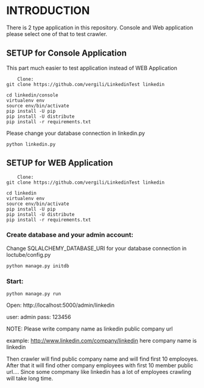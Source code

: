 # INTRODUCTION

There is 2 type application in this repository. Console and Web application please select one of that to test crawler.

## SETUP for Console Application 
This part much easier to test application instead of WEB Application

    	Clone:
    git clone https://github.com/vergili/LinkedinTest linkedin 
    
    cd linkedin/console
    virtualenv env 
    source env/bin/activate 
    pip install -U pip 
    pip install -U distribute 
    pip install -r requirements.txt

Please change your database connection in linkedin.py

    python linkedin.py


## SETUP for WEB Application 

    	Clone:
    git clone https://github.com/vergili/LinkedinTest linkedin 
    
    cd linkedin
    virtualenv env 
    source env/bin/activate 
    pip install -U pip 
    pip install -U distribute 
    pip install -r requirements.txt
    
    
  
### Create database and your admin account:

Change SQLALCHEMY_DATABASE_URI for your database connection  in loctube/config.py

    python manage.py initdb
 
### Start: 
    
	python manage.py run

Open: http://localhost:5000/admin/linkedin

user: admin
pass: 123456


NOTE:  Please write company name as linkedin public company url 
       
example:  http://www.linkedin.com/company/linkedin
here company name is linkedin

Then crawler will find public company name and will find first 10 emplooyes. 
After that it will find other company employees with first 10 member public url....
Since some compmany like linkedin has a lot of employees crawling will take long time. 


